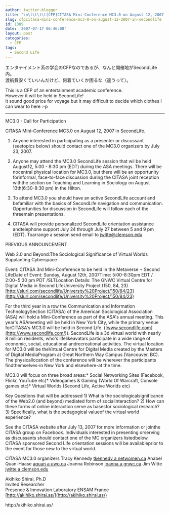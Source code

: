 ```yaml
---
author: twitter-blogger
title: "\n\t\t\t\t[CFP]CITASA Mini-Conference MC3.0 on August 12, 2007 in SecondLife.\t\t"
slug: cfpcitasa-mini-conference-mc3-0-on-august-12-2007-in-secondlife
id: 1389
date: '2007-07-17 06:46:00'
layout: post
categories:
  - CFP
tags:
  - Second Life
---
```


エンタテイメント系の学会のCFPなのであるが、なんと開催地がSecondLife内。  
渡航費安くていいんだけど、何着ていくか困るな（違うって）。  

This is a CFP of an entertainment academic conference.  
However it will be held in SecondLife!  
It sound good price for voyage but it may difficult to decide which clothes I can wear to here :-p  

----  
MC3.0 - Call for Participation  

CITASA Mini-Conference MC3.0 on August 12, 2007 in SecondLife.  

1) Anyone interested in participating as a presenter or discussant (seetopics below) should contact one of the MC3.0 organizers by July 23, 2007.  

2) Anyone may attend the MC3.0 SecondLife session that wil be held August12, 5:00 - 8:30 pm (EDT) during the ASA meetings. There will be nocentral physical location for MC3.0, but there will be an opportunity forinformal, face-to-face discussion during the CITASA joint reception withthe section on Teaching and Learning in Sociology on August 13th(6:30-8:30 pm) in the Hilton.  

3) To attend MC3.0 you should have an active SecondLife account and befamiliar with the basics of SecondLife navigation and communication. Opportunities for discussion in SecondLife will follow each of the threemain presentations.  

4) CITASA will provide personalized SecondLife orientation assistance andtelephone support July 24 through July 27 between 5 and 9 pm (EDT). Toarrange a session send email to [jwitte@clemson.edu](mailto:jwitte@clemson.edu)  

PREVIOUS ANNOUNCEMENT  

Web 2.0 and Beyond:The Sociological Significance of Virtual Worlds Supplanting Cyberspace  

Event: CITASA 3rd Mini-Conference to be held in the Metaverse ¬ Second LifeDate of Event: Sunday, August 12th, 2007Time: 5:00-8:30pm EDT / 2:00¬5:30 pm PDT /SLTLocation Details: The GNWC Virtual Centre for Digital Media in Second LifeUniversity Project (150, 84, 23)[http://slurl.com/secondlife/University%20Project/150/84/23](http://slurl.com/secondlife/University%20Project/150/84/23)  

For the third year in a row the Communication and Information TechnologySection (CITASA) of the American Sociological Association (ASA) will hold a Mini-Conference as part of the ASA's annual meeting. This year's ASAmeeting will be held in New York City, while the primary venue forCITASA's MC3.0 will be held in Second Life. ([www.secondlife.com](http://www.secondlife.com/)). SecondLife is a 3d virtual world with nearly 8 million residents, who's lifelikeavatars participate in a wide range of economic, social, educational andrecreational activities. The virtual location for MC3.0 will be theVirtual Centre for Digital Media created by the Masters of Digital MediaProgram at Great Northern Way Campus (Vancouver, BC). The physicallocation of the conference will be wherever the participants findthemselves-in New York and elsewhere-at the time.  

MC3.0 will focus on three broad areas:* Social Networking Sites (Facebook, Flickr, YouTube etc)* Videogames & Gaming (World Of Warcraft, Console games etc)* Virtual Worlds (Second Life, Active Worlds etc)  

Key Questions that will be addressed 1) What is the sociologicalsignificance of the Web2.0 (and beyond) mediated form of socialinteraction? 2) How can these forms of online interaction serve as basesfor sociological research? 3) Specifically, what is the pedagogical valueof the virtual world experience?  

See the CITASA website after July 13, 2007 for more information or jointhe CITASA group on Facebook. Individuals interested in presenting orserving as discussants should contact one of the MC organizers listedbelow. CITASA sponsored Second Life orientation sessions will be availableprior to the event for those new to the virtual world.  

CITASA MC3.0 organizers Tracy Kennedy [tkennedy a netwomen.ca](mailto:tkennedy@netwomen.ca) Anabel Quan-Haase [aquan a uwo.ca](mailto:aquan@uwo.ca) Joanna Robinson [joanna a gnwc.ca](mailto:joanna@gnwc.ca) Jim Witte [jwitte a clemson.edu](mailto:jwitte@clemson.edu)  

Akihiko Shirai, Ph.D  
Invited Researcher  
Presence & Innovation Laboratory ENSAM France  
[http://akihiko.shirai.as/](http://akihiko.shirai.as/)

<div>http://akihiko.shirai.as/</div>